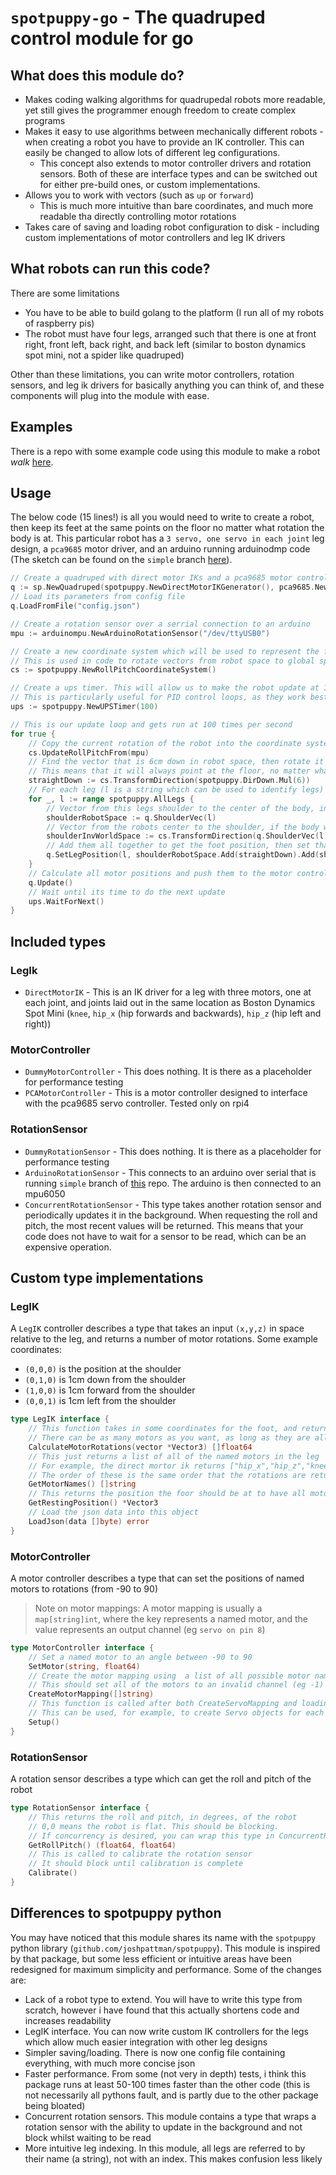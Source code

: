 # `spotpuppy-go` - The quadruped control module for go
## What does this module do?
* Makes coding walking algorithms for quadrupedal robots more readable, yet still gives the programmer enough freedom to create complex programs
* Makes it easy to use algorithms between mechanically different robots - when creating a robot you have to provide an IK controller. This can easily be changed to allow lots of different leg configurations.
	* This concept also extends to motor controller drivers and rotation sensors. Both of these are interface types and can be switched out for either pre-build ones, or custom implementations.
* Allows you to work with vectors (such as `up` or `forward`)
	* This is much more intuitive than bare coordinates, and much more readable tha directly controlling motor rotations
* Takes care of saving and loading robot configuration to disk - including custom implementations of motor controllers and leg IK drivers
## What robots can run this code?
There are some limitations
* You have to be able to build golang to the platform (I run all of my robots of raspberry pis)
* The robot must have four legs, arranged such that there is one at front right, front left, back right, and back left (similar to boston dynamics spot mini, not a spider like quadruped)

Other than these limitations, you can write motor controllers, rotation sensors, and leg ik drivers for basically anything you can think of, and these components will plug into the module with ease.
## Examples
There is a repo with some example code using this module to make a robot _walk_ [here](github.com/joshpattman/spotpuppy-go-example).
## Usage
The below code (15 lines!) is all you would need to write to create a robot, then keep its feet at the same points on the floor no matter what rotation the body is at. This particular robot has a `3 servo, one servo in each joint` leg design, a `pca9685` motor driver, and an arduino running arduinodmp code (The sketch can be found on the `simple` branch [here](github.com/joshpattman/arduino-mpu6050)).
```go
// Create a quadruped with direct motor IKs and a pca9685 motor controller
q := sp.NewQuadruped(spotpuppy.NewDirectMotorIKGenerator(), pca9685.NewPCAMotorController())
// Load its parameters from config file
q.LoadFromFile("config.json")

// Create a rotation sensor over a serrial connection to an arduino
mpu := arduinompu.NewArduinoRotationSensor("/dev/ttyUSB0")

// Create a new coordinate system which will be used to represent the floor
// This is used in code to rotate vectors from robot space to global space
cs := spotpuppy.NewRollPitchCoordinateSystem()

// Create a ups timer. This will allow us to make the robot update at 100 times per second
// This is particularly useful for PID control loops, as they work best at fixed update rates
ups := spotpuppy.NewUPSTimer(100)

// This is our update loop and gets run at 100 times per second
for true {
	// Copy the current rotation of the robot into the coordinate system
	cs.UpdateRollPitchFrom(mpu)
	// Find the vector that is 6cm down in robot space, then rotate it to world space
	// This means that it will always point at the floor, no matter what rotation the body is at
	straightDown := cs.TransformDirection(spotpuppy.DirDown.Mul(6))
	// For each leg (l is a string which can be used to identify legs)
	for _, l := range spotpuppy.AllLegs {
		// Vector from this legs shoulder to the center of the body, in robot space
		shoulderRobotSpace := q.ShoulderVec(l)
		// Vector from the robots center to the shoulder, if the body was flat in world space
		shoulderInvWorldSpace := cs.TransformDirection(q.ShoulderVec(l).Inv())
		// Add them all together to get the foot position, then set that foot
		q.SetLegPosition(l, shoulderRobotSpace.Add(straightDown).Add(shoulderInvWorldSpace))
	}
	// Calculate all motor positions and push them to the motor controller
	q.Update()
	// Wait until its time to do the next update
	ups.WaitForNext()
}
```
## Included types
### LegIk
* `DirectMotorIK` - This is an IK driver for a leg with three motors, one at each joint, and joints laid out in the same location as Boston Dynamics Spot Mini (`knee`, `hip_x` (hip forwards and backwards), `hip_z` (hip left and right))
### MotorController
* `DummyMotorController` - This does nothing. It is there as a placeholder for performance testing
* `PCAMotorController` - This is a motor controller designed to interface with the pca9685 servo controller. Tested only on rpi4
### RotationSensor
* `DummyRotationSensor` - This does nothing. It is there as a placeholder for performance testing
* `ArduinoRotationSensor` - This connects to an arduino over serial that is running `simple` branch of [this](github.com/joshpattman/arduino-mpu6050) repo. The arduino is then connected to an mpu6050
* `ConcurrentRotationSensor` - This type takes another rotation sensor and periodically updates it in the background. When requesting the roll and pitch, the most recent values will be returned. This means that your code does not have to wait for a sensor to be read, which can be an expensive operation.
## Custom type implementations
### LegIK
A `LegIK` controller describes a type that takes an input `(x,y,z)` in space relative to the leg, and returns a number of motor rotations. Some example coordinates:
* `(0,0,0)` is the position at the shoulder
* `(0,1,0)` is 1cm down from the shoulder
* `(1,0,0)` is 1cm forward from the shoulder
* `(0,0,1)` is 1cm left from the shoulder
```go
type LegIK interface {
	// This function takes in some coordinates for the foot, and returns a list of motor rotations
	// There can be as many motors as you want, as long as they are all declared in GetMotorNames()
	CalculateMotorRotations(vector *Vector3) []float64
	// This just returns a list of all of the named motors in the leg
	// For example, the direct mortor ik returns ["hip_x","hip_z","knee"]
	// The order of these is the same order that the rotations are returned in CalculateMotorRotations()
	GetMotorNames() []string
	// This returns the position the foor should be at to have all motors centered
	GetRestingPosition() *Vector3
	// Load the json data into this object
	LoadJson(data []byte) error
}
```
### MotorController
A motor controller describes a type that can set the positions of named motors to rotations (from -90 to 90)
> Note on motor mappings: A motor mapping is usually a `map[string]int`, where the key represents a named motor, and the value represents an output channel (eg `servo on pin 8`)
```go
type MotorController interface {
	// Set a named motor to an angle between -90 to 90
	SetMotor(string, float64)
	// Create the motor mapping using  a list of all possible motor names
	// This should set all of the motors to an invalid channel (eg -1)
	CreateMotorMapping([]string)
	// This function is called after both CreateServoMapping and loading the motor mapping from disk
	// This can be used, for example, to create Servo objects for each mmotor in the mapping
	Setup()
}
```
### RotationSensor
A rotation sensor describes a type which can get the roll and pitch of the robot
```go
type RotationSensor interface {
	// This returns the roll and pitch, in degrees, of the robot
	// 0,0 means the robot is flat. This should be blocking.
	// If concurrency is desired, you can wrap this type in ConcurrentRotationSensor
	GetRollPitch() (float64, float64)
	// This is called to calibrate the rotation sensor
	// It should block until calibration is complete
	Calibrate()
}
```
## Differences to spotpuppy python
You may have noticed that this module shares its name with the `spotpuppy` python library (`github.com/joshpattman/spotpuppy`). This module is inspired by that package, but some less efficient or intuitive areas have been redesigned for maximum simplicity and performance. Some of the changes are:
- Lack of a robot type to extend. You will have to write this type from scratch, however i have found that this actually shortens code and increases readability
- LegIK interface. You can now write custom IK controllers for the legs which allow much easier integration with other leg designs
- Simpler saving/loading. There is now one config file containing everything, with much more concise json
- Faster performance. From some (not very in depth) tests, i think this package runs at least 50-100 times faster than the other code (this is not necessarily all pythons fault, and is partly due to the other package being bloated)
- Concurrent rotation sensors. This module contains a type that wraps a rotation sensor with the ability to update in the background and not block whilst waiting to be read
- More intuitive leg indexing. In this module, all legs are referred to by their name (a string), not with an index. This makes confusion less likely
